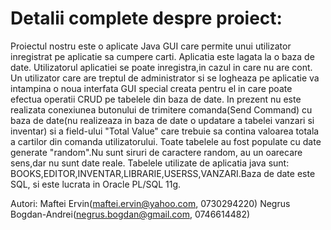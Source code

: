 # Detalii complete despre proiect:
Proiectul nostru este o aplicate Java GUI care permite unui utilizator inregistrat pe aplicatie sa cumpere carti. Aplicatia este lagata la o baza de date. Utilizatorul aplicatiei se poate inregistra,in cazul in care nu are cont. Un utilizator care are treptul de administrator si se logheaza pe aplicatie va intampina o noua interfata GUI special creata pentru el in care poate efectua operatii CRUD pe tabelele din baza de date.
In prezent nu este realizata conexiunea butonului de trimitere comanda(Send Command) cu baza de date(nu realizeaza in baza de date o updatare a tabelei vanzari si inventar) si a field-ului "Total Value" care trebuie sa contina valoarea totala a cartilor din comanda utilizatorului.
Toate tabelele au fost populate cu date generate "random".Nu sunt siruri de caractere random, au un oarecare sens,dar nu sunt date reale.
Tabelele utilizate de aplicatia java sunt: BOOKS,EDITOR,INVENTAR,LIBRARIE,USERSS,VANZARI.Baza de date este SQL, si este lucrata in Oracle PL/SQL 11g.

Autori: Maftei Ervin(maftei.ervin@yahoo.com, 0730294220)
        Negrus Bogdan-Andrei(negrus.bogdan@gmail.com, 0746614482)
